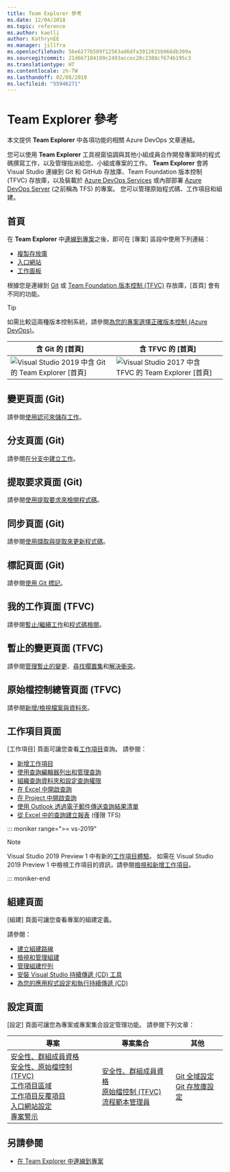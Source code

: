 ```yaml
---
title: Team Explorer 參考
ms.date: 12/04/2018
ms.topic: reference
ms.author: kaelli
author: KathrynEE
ms.manager: jillfra
ms.openlocfilehash: 56e6277b589f12563ad6dfa3912815b966db399a
ms.sourcegitcommit: 21d667104199c2493accec20c2388cf674b195c3
ms.translationtype: HT
ms.contentlocale: zh-TW
ms.lasthandoff: 02/08/2019
ms.locfileid: "55946271"
---
```

# <a name="team-explorer-reference"></a>Team Explorer 參考

本文提供 **Team Explorer** 中各項功能的相關 Azure DevOps 文章連結。

您可以使用 **Team Explorer** 工具視窗協調與其他小組成員合作開發專案時的程式碼撰寫工作，以及管理指派給您、小組或專案的工作。 **Team Explorer** 會將 Visual Studio 連線到 Git 和 GitHub 存放庫、Team Foundation 版本控制 (TFVC) 存放庫，以及裝載於 [Azure DevOps Services](/azure/devops/user-guide/what-is-azure-devops-services) 或內部部署 [Azure DevOps Server](/tfs/index) (之前稱為 TFS) 的專案。 您可以管理原始程式碼、工作項目和組建。

## <a name="home-page"></a>首頁

在 **Team Explorer** 中[連線到專案](../connect-team-project.md)之後，即可在 [專案] 區段中使用下列連結：

- [複製存放庫](/azure/devops/repos/git/clone)
- [入口網站](/azure/devops/project/navigation/index)
- [工作面板](/azure/devops/boards/sprints/task-board)

根據您是連線到 [Git](/azure/devops/repos/git/gitquickstart?view=vsts&tabs=visual-studio) 或 [Team Foundation 版本控制 (TFVC)](/azure/devops/repos/tfvc/overview) 存放庫，[首頁] 會有不同的功能。

> [!TIP]
> 如需比較這兩種版本控制系統，請參閱[為您的專案選擇正確版本控制 (Azure DevOps)](/azure/devops/repos/tfvc/comparison-git-tfvc)。

| 含 Git 的 [首頁] | 含 TFVC 的 [首頁] |
| - | - |
| ![Visual Studio 2019 中含 Git 的 Team Explorer [首頁]](media/team-explorer-reference/team-explorer-git.png) | ![Visual Studio 2017 中含 TFVC 的 Team Explorer [首頁]](media/team-explorer-reference/team-explorer-tfvc.png) |

## <a name="changes-page-git"></a>變更頁面 (Git)

請參閱[使用認可來儲存工作](/azure/devops/repos/git/commits)。

## <a name="branches-page-git"></a>分支頁面 (Git)

請參閱[在分支中建立工作](/azure/devops/repos/git/branches)。

## <a name="pull-requests-page-git"></a>提取要求頁面 (Git)

請參閱[使用提取要求來檢閱程式碼](/azure/devops/repos/git/pullrequest)。

## <a name="sync-page-git"></a>同步頁面 (Git)

請參閱[使用擷取與提取來更新程式碼](/azure/devops/repos/git/pulling)。

## <a name="tags-page-git"></a>標記頁面 (Git)

請參閱[使用 Git 標記](/azure/devops/repos/git/git-tags)。

## <a name="my-work-page-tfvc"></a>我的工作頁面 (TFVC)

請參閱[暫止/繼續工作](/azure/devops/repos/tfvc/suspend-your-work-manage-your-shelvesets)和[程式碼檢閱](/azure/devops/repos/tfvc/day-life-alm-developer-suspend-work-fix-bug-conduct-code-review)。

## <a name="pending-changes-page-tfvc"></a>暫止的變更頁面 (TFVC)

請參閱[管理暫止的變更](/azure/devops/repos/tfvc/develop-code-manage-pending-changes)、[尋找擱置集](/azure/devops/repos/tfvc/suspend-your-work-manage-your-shelvesets)和[解決衝突](/azure/devops/repos/tfvc/resolve-team-foundation-version-control-conflicts)。

## <a name="source-control-explorer-page-tfvc"></a>原始檔控制總管頁面 (TFVC)

請參閱[新增/檢視檔案與資料夾](/azure/devops/repos/tfvc/add-files-server)。

## <a name="work-items-page"></a>工作項目頁面

[工作項目] 頁面可讓您查看[工作項目](/azure/devops/boards/work-items/about-work-items)查詢。 請參閱：

- [新增工作項目](/azure/devops/boards/backlogs/add-work-items)
- [使用查詢編輯器列出和管理查詢](/azure/devops/boards/queries/using-queries)
- [組織查詢資料夾和設定查詢權限](/azure/devops/boards/queries/set-query-permissions)
- [在 Excel 中開啟查詢](/azure/devops/boards/backlogs/office/bulk-add-modify-work-items-excel)
- [在 Project 中開啟查詢](/azure/devops/boards/backlogs/office/create-your-backlog-tasks-using-project)
- [使用 Outlook 透過電子郵件傳送查詢結果清單](/azure/devops/boards/queries/share-plans)
- [從 Excel 中的查詢建立報表](/azure/devops/report/excel/create-status-and-trend-excel-reports) (僅限 TFS)

::: moniker range=">= vs-2019"

> [!NOTE]
> Visual Studio 2019 Preview 1 中有新的[工作項目體驗](/azure/devops/boards/work-items/set-work-item-experience-vs)。 如需在 Visual Studio 2019 Preview 1 中檢視工作項目的資訊，請參閱[檢視和新增工作項目](/azure/devops/boards/work-items/view-add-work-items)。

::: moniker-end

## <a name="builds-page"></a>組建頁面

[組建] 頁面可讓您查看專案的組建定義。

請參閱：

- [建立組建路線](/azure/devops/pipelines/tasks/index)
- [檢視和管理組建](/azure/devops/pipelines/overview)
- [管理組建佇列](/azure/devops/pipelines/agents/pools-queues)
- [安裝 Visual Studio 持續傳遞 (CD) 工具](/azure/devops/pipelines/apps/cd/azure/aspnet-core-to-acr#install-continuous-delivery-cd-tools-for-visual-studio-2017)
- [為您的應用程式設定和執行持續傳遞 (CD)](/azure/devops/pipelines/apps/cd/azure/aspnet-core-to-acr#configure-and-execute-continuous-delivery-cd-for-your-app)

## <a name="settings-page"></a>設定頁面

[設定] 頁面可讓您為專案或專案集合設定管理功能。 請參閱下列文章：

| 專案 | 專案集合 | 其他 |
| - | - | - |
| [安全性、群組成員資格](/azure/devops/organizations/security/set-project-collection-level-permissions)<br/>[安全性、原始檔控制 (TFVC)](/azure/devops/organizations/security/set-git-tfvc-repository-permissions)<br/>[工作項目區域](/azure/devops/organizations/settings/set-area-paths)<br/>[工作項目反覆項目](/azure/devops/organizations/settings/set-iteration-paths-sprints)<br/>[入口網站設定](/azure/devops/report/sharepoint-dashboards/configure-or-add-a-project-portal)<br/>[專案警示](/azure/devops/notifications/howto-manage-team-notifications) | [安全性、群組成員資格](/azure/devops/organizations/security/set-project-collection-level-permissions)<br/>[原始檔控制 (TFVC)](/azure/devops/repos/tfvc/decide-between-using-local-server-workspace)<br/>[流程範本管理員](/azure/devops/boards/work-items/guidance/manage-process-templates) | [Git 全域設定](/azure/devops/repos/git/git-config)<br/>[Git 存放庫設定](/azure/devops/repos/git/git-config) |

## <a name="see-also"></a>另請參閱

- [在 Team Explorer 中連線到專案](../../ide/connect-team-project.md)